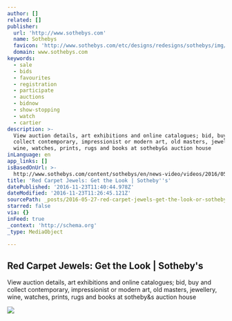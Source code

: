 ```yaml
---
author: []
related: []
publisher:
  url: 'http://www.sothebys.com'
  name: Sothebys
  favicon: 'http://www.sothebys.com/etc/designs/redesigns/sothebys/img/icons/favicon.ico'
  domain: www.sothebys.com
keywords:
  - sale
  - bids
  - favourites
  - registration
  - participate
  - auctions
  - bidnow
  - show-stopping
  - watch
  - cartier
description: >-
  View auction details, art exhibitions and online catalogues; bid, buy and
  collect contemporary, impressionist or modern art, old masters, jewellery,
  wine, watches, prints, rugs and books at sotheby&s auction house
inLanguage: en
app_links: []
isBasedOnUrl: >-
  http://www.sothebys.com/content/sothebys/en/news-video/videos/2016/05/red-carpet-jewels-get-the-look.html
title: 'Red Carpet Jewels: Get the Look | Sotheby''s'
datePublished: '2016-11-23T11:40:44.978Z'
dateModified: '2016-11-23T11:26:45.121Z'
sourcePath: _posts/2016-05-27-red-carpet-jewels-get-the-look-or-sothebys.md
starred: false
via: {}
inFeed: true
_context: 'http://schema.org'
_type: MediaObject

---
```

<article style=""><h1>Red Carpet Jewels: Get the Look | Sotheby's</h1><p>View auction details, art exhibitions and online catalogues; bid, buy and collect contemporary, impressionist or modern art, old masters, jewellery, wine, watches, prints, rugs and books at sotheby&amp;s auction house</p><img src="http://www.sothebys.com/content/dam/sothebys-pages/video-pages/2016/05/Frank_640.jpg" /></article>